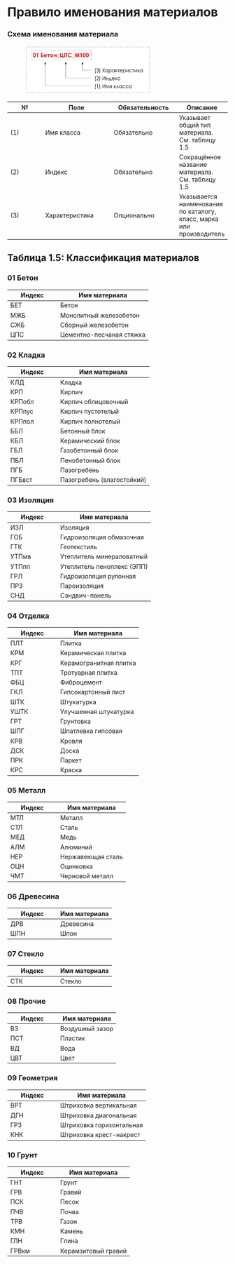 # Правило именования материалов

### Схема именования материала

<div align="left"><figure><img src="../../.gitbook/assets/image (2) (1) (1) (1).png" alt="" width="289"><figcaption></figcaption></figure></div>

<table><thead><tr><th width="100">№</th><th width="166.857177734375">Поле</th><th width="150.285400390625">Обязательность</th><th>Описание</th></tr></thead><tbody><tr><td>(1)</td><td>Имя класса</td><td>Обязательно</td><td>Указывает общий тип материала. См. таблицу 1.5</td></tr><tr><td>(2)</td><td>Индекс</td><td>Обязательно</td><td>Сокращённое название материала. См. таблицу 1.5</td></tr><tr><td>(3)</td><td>Характеристика</td><td>Опционально</td><td>Указывается наименование по каталогу, класс, марка или производитель</td></tr></tbody></table>

## Таблица 1.5: Классификация материалов

### 01 Бетон

<table><thead><tr><th width="100">Индекс</th><th>Имя материала</th></tr></thead><tbody><tr><td>БЕТ</td><td>Бетон</td></tr><tr><td>МЖБ</td><td>Монолитный железобетон</td></tr><tr><td>СЖБ</td><td>Сборный железобетон</td></tr><tr><td>ЦПС</td><td>Цементно-песчаная стяжка</td></tr></tbody></table>

### 02 Кладка

<table><thead><tr><th width="100">Индекс</th><th>Имя материала</th></tr></thead><tbody><tr><td>КЛД</td><td>Кладка</td></tr><tr><td>КРП</td><td>Кирпич</td></tr><tr><td>КРПобл</td><td>Кирпич облицовочный</td></tr><tr><td>КРПпус</td><td>Кирпич пустотелый</td></tr><tr><td>КРПпол</td><td>Кирпич полнотелый</td></tr><tr><td>ББЛ</td><td>Бетонный блок</td></tr><tr><td>КБЛ</td><td>Керамический блок</td></tr><tr><td>ГБЛ</td><td>Газобетонный блок</td></tr><tr><td>ПБЛ</td><td>Пенобетонный блок</td></tr><tr><td>ПГБ</td><td>Пазогребень</td></tr><tr><td>ПГБвст</td><td>Пазогребень (влагостойкий)</td></tr></tbody></table>

### 03 Изоляция

<table><thead><tr><th width="100">Индекс</th><th>Имя материала</th></tr></thead><tbody><tr><td>ИЗЛ</td><td>Изоляция</td></tr><tr><td>ГОБ</td><td>Гидроизоляция обмазочная</td></tr><tr><td>ГТК</td><td>Геотекстиль</td></tr><tr><td>УТПмв</td><td>Утеплитель минераловатный</td></tr><tr><td>УТПпп</td><td>Утеплитель пеноплекс (ЭПП)</td></tr><tr><td>ГРЛ</td><td>Гидроизоляция рулонная</td></tr><tr><td>ПРЗ</td><td>Пароизоляция</td></tr><tr><td>СНД</td><td>Сэндвич-панель</td></tr></tbody></table>

### 04 Отделка

<table><thead><tr><th width="100">Индекс</th><th>Имя материала</th></tr></thead><tbody><tr><td>ПЛТ</td><td>Плитка</td></tr><tr><td>КРМ</td><td>Керамическая плитка</td></tr><tr><td>КРГ</td><td>Керамогранитная плитка</td></tr><tr><td>ТПТ</td><td>Тротуарная плитка</td></tr><tr><td>ФБЦ</td><td>Фиброцемент</td></tr><tr><td>ГКЛ</td><td>Гипсокартонный лист</td></tr><tr><td>ШТК</td><td>Штукатурка</td></tr><tr><td>УШТК</td><td>Улучшенная штукатурка</td></tr><tr><td>ГРТ</td><td>Грунтовка</td></tr><tr><td>ШПГ</td><td>Шпатлевка гипсовая</td></tr><tr><td>КРВ</td><td>Кровля</td></tr><tr><td>ДСК</td><td>Доска</td></tr><tr><td>ПРК</td><td>Паркет</td></tr><tr><td>КРС</td><td>Краска</td></tr></tbody></table>

### 05 Металл

<table><thead><tr><th width="100">Индекс</th><th>Имя материала</th></tr></thead><tbody><tr><td>МТЛ</td><td>Металл</td></tr><tr><td>СТЛ</td><td>Сталь</td></tr><tr><td>МЕД</td><td>Медь</td></tr><tr><td>АЛМ</td><td>Алюминий</td></tr><tr><td>НЕР</td><td>Нержавеющая сталь</td></tr><tr><td>ОЦН</td><td>Оцинковка</td></tr><tr><td>ЧМТ</td><td>Черновой металл</td></tr></tbody></table>

### 06 Древесина

<table><thead><tr><th width="100">Индекс</th><th>Имя материала</th></tr></thead><tbody><tr><td>ДРВ</td><td>Древесина</td></tr><tr><td>ШПН</td><td>Шпон</td></tr></tbody></table>

### 07 Стекло

<table><thead><tr><th width="100">Индекс</th><th>Имя материала</th></tr></thead><tbody><tr><td>СТК</td><td>Стекло</td></tr></tbody></table>

### 08 Прочие

<table><thead><tr><th width="100">Индекс</th><th>Имя материала</th></tr></thead><tbody><tr><td>ВЗ</td><td>Воздушный зазор</td></tr><tr><td>ПСТ</td><td>Пластик</td></tr><tr><td>ВД</td><td>Вода</td></tr><tr><td>ЦВТ</td><td>Цвет</td></tr></tbody></table>

### 09 Геометрия

<table><thead><tr><th width="100">Индекс</th><th>Имя материала</th></tr></thead><tbody><tr><td>ВРТ</td><td>Штриховка вертикальная</td></tr><tr><td>ДГН</td><td>Штриховка диагональная</td></tr><tr><td>ГРЗ</td><td>Штриховка горизонтальная</td></tr><tr><td>КНК</td><td>Штриховка крест-накрест</td></tr></tbody></table>

### 10 Грунт

<table><thead><tr><th width="100">Индекс</th><th>Имя материала</th></tr></thead><tbody><tr><td>ГНТ</td><td>Грунт</td></tr><tr><td>ГРВ</td><td>Гравий</td></tr><tr><td>ПСК</td><td>Песок</td></tr><tr><td>ПЧВ</td><td>Почва</td></tr><tr><td>ТРВ</td><td>Газон</td></tr><tr><td>КМН</td><td>Камень</td></tr><tr><td>ГЛН</td><td>Глина</td></tr><tr><td>ГРВкм</td><td>Керамзитовый гравий</td></tr></tbody></table>
